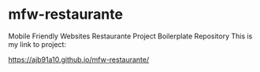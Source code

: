# mfw-restaurante
Mobile Friendly Websites Restaurante Project Boilerplate Repository
This is my link to project:

 https://ajb91a10.github.io/mfw-restaurante/
